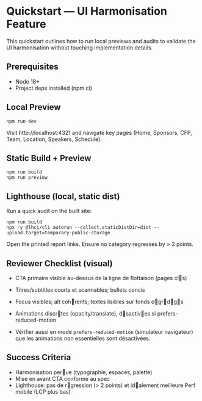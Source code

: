 # Quickstart — UI Harmonisation Feature

This quickstart outlines how to run local previews and audits to validate the UI harmonisation without touching implementation details.

## Prerequisites

-   Node 18+
-   Project deps installed (npm ci)

## Local Preview

```
npm run dev
```

Visit http://localhost:4321 and navigate key pages (Home, Sponsors, CFP, Team, Location, Speakers, Schedule).

## Static Build + Preview

```
npm run build
npm run preview
```

## Lighthouse (local, static dist)

Run a quick audit on the built site:

```
npm run build
npx -y @lhci/cli autorun --collect.staticDistDir=dist --upload.target=temporary-public-storage
```

Open the printed report links. Ensure no category regresses by > 2 points.

## Reviewer Checklist (visual)

-   CTA primaire visible au-dessus de la ligne de flottaison (pages cls)
-   Titres/subtitles courts et scannables; bullets concis
-   Focus visibles; alt cohrents; textes lisibles sur fonds dgrdgs
-   Animations discrtes (opacity/translate), dsactives si prefers-reduced-motion

-   Vérifier aussi en mode `prefers-reduced-motion` (simulateur navigateur) que les animations non essentielles sont désactivées.

## Success Criteria

-   Harmonisation perue (typographie, espaces, palette)
-   Mise en avant CTA conforme au spec
-   Lighthouse: pas de rgression (> 2 points) et idalement meilleure Perf mobile (LCP plus bas)
